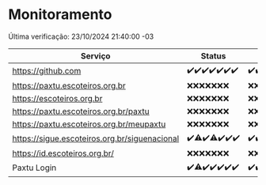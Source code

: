 # Monitoramento

Última verificação: 23/10/2024 21:40:00 -03

|Serviço|Status|Últimas 24h|
|---|---|---|
|https://github.com|<span title="2024-10-17: OK=23">✔️</span><span title="2024-10-18: OK=23">✔️</span><span title="2024-10-19: OK=23">✔️</span><span title="2024-10-20: OK=23">✔️</span><span title="2024-10-21: OK=23">✔️</span><span title="2024-10-22: OK=23">✔️</span><span title="2024-10-23: OK=1">✔️</span>|<span title="22/10/2024 23:10:00 -03 : 200">✔️</span><span title="23/10/2024 00:14:00 -03 : 200">✔️</span><span title="23/10/2024 01:10:00 -03 : 200">✔️</span><span title="23/10/2024 02:08:00 -03 : 200">✔️</span><span title="23/10/2024 03:12:00 -03 : 200">✔️</span><span title="23/10/2024 04:08:00 -03 : 200">✔️</span><span title="23/10/2024 05:11:00 -03 : 200">✔️</span><span title="23/10/2024 06:09:00 -03 : 200">✔️</span><span title="23/10/2024 07:09:00 -03 : 200">✔️</span><span title="23/10/2024 08:07:00 -03 : 200">✔️</span><span title="23/10/2024 09:15:00 -03 : 200">✔️</span><span title="23/10/2024 10:17:00 -03 : 200">✔️</span><span title="23/10/2024 11:08:00 -03 : 200">✔️</span><span title="23/10/2024 12:08:00 -03 : 200">✔️</span><span title="23/10/2024 13:10:00 -03 : 200">✔️</span><span title="23/10/2024 14:07:00 -03 : 200">✔️</span><span title="23/10/2024 15:10:00 -03 : 200">✔️</span><span title="23/10/2024 16:06:00 -03 : 200">✔️</span><span title="23/10/2024 17:09:00 -03 : 200">✔️</span><span title="23/10/2024 18:07:00 -03 : 200">✔️</span><span title="23/10/2024 19:07:00 -03 : 200">✔️</span><span title="23/10/2024 20:08:00 -03 : 200">✔️</span><span title="23/10/2024 21:40:00 -03 : 200">✔️</span>|
|https://paxtu.escoteiros.org.br|<span title="2024-10-17: Falhas=23">❌</span><span title="2024-10-18: Falhas=23">❌</span><span title="2024-10-19: Falhas=23">❌</span><span title="2024-10-20: Falhas=23">❌</span><span title="2024-10-21: Falhas=23">❌</span><span title="2024-10-22: Falhas=23">❌</span><span title="2024-10-23: Falhas=1">❌</span>|<span title="22/10/2024 23:10:00 -03 : 403">❌</span><span title="23/10/2024 00:14:00 -03 : 403">❌</span><span title="23/10/2024 01:10:00 -03 : 403">❌</span><span title="23/10/2024 02:09:00 -03 : 403">❌</span><span title="23/10/2024 03:12:00 -03 : 403">❌</span><span title="23/10/2024 04:08:00 -03 : 403">❌</span><span title="23/10/2024 05:11:00 -03 : 403">❌</span><span title="23/10/2024 06:09:00 -03 : 403">❌</span><span title="23/10/2024 07:09:00 -03 : 403">❌</span><span title="23/10/2024 08:07:00 -03 : 403">❌</span><span title="23/10/2024 09:15:00 -03 : 403">❌</span><span title="23/10/2024 10:17:00 -03 : 403">❌</span><span title="23/10/2024 11:08:00 -03 : 403">❌</span><span title="23/10/2024 12:08:00 -03 : 403">❌</span><span title="23/10/2024 13:10:00 -03 : 403">❌</span><span title="23/10/2024 14:07:00 -03 : 403">❌</span><span title="23/10/2024 15:10:00 -03 : 403">❌</span><span title="23/10/2024 16:06:00 -03 : 403">❌</span><span title="23/10/2024 17:09:00 -03 : 403">❌</span><span title="23/10/2024 18:07:00 -03 : 403">❌</span><span title="23/10/2024 19:07:00 -03 : 403">❌</span><span title="23/10/2024 20:08:00 -03 : 403">❌</span><span title="23/10/2024 21:40:00 -03 : 403">❌</span>|
|https://escoteiros.org.br|<span title="2024-10-17: Falhas=23">❌</span><span title="2024-10-18: Falhas=23">❌</span><span title="2024-10-19: Falhas=23">❌</span><span title="2024-10-20: Falhas=23">❌</span><span title="2024-10-21: Falhas=23">❌</span><span title="2024-10-22: Falhas=23">❌</span><span title="2024-10-23: Falhas=1">❌</span>|<span title="22/10/2024 23:10:00 -03 : 403">❌</span><span title="23/10/2024 00:14:00 -03 : 403">❌</span><span title="23/10/2024 01:10:00 -03 : 403">❌</span><span title="23/10/2024 02:09:00 -03 : 403">❌</span><span title="23/10/2024 03:12:00 -03 : 403">❌</span><span title="23/10/2024 04:08:00 -03 : 403">❌</span><span title="23/10/2024 05:11:00 -03 : 403">❌</span><span title="23/10/2024 06:09:00 -03 : 403">❌</span><span title="23/10/2024 07:09:00 -03 : 403">❌</span><span title="23/10/2024 08:07:00 -03 : 403">❌</span><span title="23/10/2024 09:15:00 -03 : 403">❌</span><span title="23/10/2024 10:17:00 -03 : 403">❌</span><span title="23/10/2024 11:08:00 -03 : 403">❌</span><span title="23/10/2024 12:08:00 -03 : 403">❌</span><span title="23/10/2024 13:10:00 -03 : 403">❌</span><span title="23/10/2024 14:07:00 -03 : 403">❌</span><span title="23/10/2024 15:10:00 -03 : 403">❌</span><span title="23/10/2024 16:06:00 -03 : 403">❌</span><span title="23/10/2024 17:09:00 -03 : 403">❌</span><span title="23/10/2024 18:07:00 -03 : 403">❌</span><span title="23/10/2024 19:07:00 -03 : 403">❌</span><span title="23/10/2024 20:08:00 -03 : 403">❌</span><span title="23/10/2024 21:40:00 -03 : 403">❌</span>|
|https://paxtu.escoteiros.org.br/paxtu|<span title="2024-10-17: Falhas=23">❌</span><span title="2024-10-18: Falhas=23">❌</span><span title="2024-10-19: Falhas=23">❌</span><span title="2024-10-20: Falhas=23">❌</span><span title="2024-10-21: Falhas=23">❌</span><span title="2024-10-22: Falhas=23">❌</span><span title="2024-10-23: Falhas=1">❌</span>|<span title="22/10/2024 23:11:00 -03 : 403">❌</span><span title="23/10/2024 00:14:00 -03 : 403">❌</span><span title="23/10/2024 01:10:00 -03 : 403">❌</span><span title="23/10/2024 02:09:00 -03 : 403">❌</span><span title="23/10/2024 03:12:00 -03 : 403">❌</span><span title="23/10/2024 04:08:00 -03 : 403">❌</span><span title="23/10/2024 05:11:00 -03 : 403">❌</span><span title="23/10/2024 06:09:00 -03 : 403">❌</span><span title="23/10/2024 07:09:00 -03 : 403">❌</span><span title="23/10/2024 08:07:00 -03 : 403">❌</span><span title="23/10/2024 09:15:00 -03 : 403">❌</span><span title="23/10/2024 10:17:00 -03 : 403">❌</span><span title="23/10/2024 11:08:00 -03 : 403">❌</span><span title="23/10/2024 12:08:00 -03 : 403">❌</span><span title="23/10/2024 13:10:00 -03 : 403">❌</span><span title="23/10/2024 14:07:00 -03 : 403">❌</span><span title="23/10/2024 15:10:00 -03 : 403">❌</span><span title="23/10/2024 16:06:00 -03 : 403">❌</span><span title="23/10/2024 17:09:00 -03 : 403">❌</span><span title="23/10/2024 18:07:00 -03 : 403">❌</span><span title="23/10/2024 19:07:00 -03 : 403">❌</span><span title="23/10/2024 20:08:00 -03 : 403">❌</span><span title="23/10/2024 21:40:00 -03 : 403">❌</span>|
|https://paxtu.escoteiros.org.br/meupaxtu|<span title="2024-10-17: Falhas=23">❌</span><span title="2024-10-18: Falhas=23">❌</span><span title="2024-10-19: Falhas=23">❌</span><span title="2024-10-20: Falhas=23">❌</span><span title="2024-10-21: Falhas=23">❌</span><span title="2024-10-22: Falhas=23">❌</span><span title="2024-10-23: Falhas=1">❌</span>|<span title="22/10/2024 23:11:00 -03 : 403">❌</span><span title="23/10/2024 00:14:00 -03 : 403">❌</span><span title="23/10/2024 01:10:00 -03 : 403">❌</span><span title="23/10/2024 02:09:00 -03 : 403">❌</span><span title="23/10/2024 03:12:00 -03 : 403">❌</span><span title="23/10/2024 04:08:00 -03 : 403">❌</span><span title="23/10/2024 05:11:00 -03 : 403">❌</span><span title="23/10/2024 06:09:00 -03 : 403">❌</span><span title="23/10/2024 07:09:00 -03 : 403">❌</span><span title="23/10/2024 08:07:00 -03 : 403">❌</span><span title="23/10/2024 09:15:00 -03 : 403">❌</span><span title="23/10/2024 10:17:00 -03 : 403">❌</span><span title="23/10/2024 11:08:00 -03 : 403">❌</span><span title="23/10/2024 12:08:00 -03 : 403">❌</span><span title="23/10/2024 13:10:00 -03 : 403">❌</span><span title="23/10/2024 14:07:00 -03 : 403">❌</span><span title="23/10/2024 15:10:00 -03 : 403">❌</span><span title="23/10/2024 16:06:00 -03 : 403">❌</span><span title="23/10/2024 17:09:00 -03 : 403">❌</span><span title="23/10/2024 18:07:00 -03 : 403">❌</span><span title="23/10/2024 19:07:00 -03 : 403">❌</span><span title="23/10/2024 20:08:00 -03 : 403">❌</span><span title="23/10/2024 21:40:00 -03 : 403">❌</span>|
|https://sigue.escoteiros.org.br/siguenacional|<span title="2024-10-17: OK=23">✔️</span><span title="2024-10-18: OK=18, Falhas=5">⚠️</span><span title="2024-10-19: OK=23">✔️</span><span title="2024-10-20: OK=22, Falhas=1">⚠️</span><span title="2024-10-21: OK=23">✔️</span><span title="2024-10-22: OK=23">✔️</span><span title="2024-10-23: OK=1">✔️</span>|<span title="22/10/2024 23:11:00 -03 : 200">✔️</span><span title="23/10/2024 00:14:00 -03 : 200">✔️</span><span title="23/10/2024 01:10:00 -03 : 200">✔️</span><span title="23/10/2024 02:09:00 -03 : 200">✔️</span><span title="23/10/2024 03:12:00 -03 : 200">✔️</span><span title="23/10/2024 04:08:00 -03 : 200">✔️</span><span title="23/10/2024 05:11:00 -03 : 200">✔️</span><span title="23/10/2024 06:09:00 -03 : 200">✔️</span><span title="23/10/2024 07:09:00 -03 : 200">✔️</span><span title="23/10/2024 08:07:00 -03 : 200">✔️</span><span title="23/10/2024 09:15:00 -03 : 200">✔️</span><span title="23/10/2024 10:17:00 -03 : 200">✔️</span><span title="23/10/2024 11:08:00 -03 : 200">✔️</span><span title="23/10/2024 12:08:00 -03 : 0">❌</span><span title="23/10/2024 13:10:00 -03 : 200">✔️</span><span title="23/10/2024 14:07:00 -03 : 200">✔️</span><span title="23/10/2024 15:10:00 -03 : 200">✔️</span><span title="23/10/2024 16:06:00 -03 : 200">✔️</span><span title="23/10/2024 17:09:00 -03 : 200">✔️</span><span title="23/10/2024 18:07:00 -03 : 200">✔️</span><span title="23/10/2024 19:07:00 -03 : 200">✔️</span><span title="23/10/2024 20:08:00 -03 : 200">✔️</span><span title="23/10/2024 21:40:00 -03 : 200">✔️</span>|
|https://id.escoteiros.org.br/|<span title="2024-10-17: Falhas=23">❌</span><span title="2024-10-18: Falhas=23">❌</span><span title="2024-10-19: Falhas=23">❌</span><span title="2024-10-20: Falhas=23">❌</span><span title="2024-10-21: Falhas=23">❌</span><span title="2024-10-22: Falhas=23">❌</span><span title="2024-10-23: Falhas=1">❌</span>|<span title="22/10/2024 23:11:00 -03 : 403">❌</span><span title="23/10/2024 00:14:00 -03 : 403">❌</span><span title="23/10/2024 01:10:00 -03 : 403">❌</span><span title="23/10/2024 02:09:00 -03 : 403">❌</span><span title="23/10/2024 03:12:00 -03 : 403">❌</span><span title="23/10/2024 04:08:00 -03 : 403">❌</span><span title="23/10/2024 05:11:00 -03 : 403">❌</span><span title="23/10/2024 06:09:00 -03 : 403">❌</span><span title="23/10/2024 07:09:00 -03 : 403">❌</span><span title="23/10/2024 08:07:00 -03 : 403">❌</span><span title="23/10/2024 09:15:00 -03 : 403">❌</span><span title="23/10/2024 10:17:00 -03 : 403">❌</span><span title="23/10/2024 11:08:00 -03 : 403">❌</span><span title="23/10/2024 12:08:00 -03 : 403">❌</span><span title="23/10/2024 13:10:00 -03 : 403">❌</span><span title="23/10/2024 14:07:00 -03 : 403">❌</span><span title="23/10/2024 15:10:00 -03 : 403">❌</span><span title="23/10/2024 16:06:00 -03 : 403">❌</span><span title="23/10/2024 17:09:00 -03 : 403">❌</span><span title="23/10/2024 18:07:00 -03 : 403">❌</span><span title="23/10/2024 19:07:00 -03 : 403">❌</span><span title="23/10/2024 20:08:00 -03 : 403">❌</span><span title="23/10/2024 21:40:00 -03 : 403">❌</span>|
|Paxtu Login|<span title="2024-10-17: OK=23">✔️</span><span title="2024-10-18: OK=21, Falhas=2">⚠️</span><span title="2024-10-19: OK=23">✔️</span><span title="2024-10-20: OK=23">✔️</span><span title="2024-10-21: OK=23">✔️</span><span title="2024-10-22: OK=23">✔️</span><span title="2024-10-23: OK=1">✔️</span>|<span title="22/10/2024 23:11:00 -03 : 200">✔️</span><span title="23/10/2024 00:14:00 -03 : 200">✔️</span><span title="23/10/2024 01:10:00 -03 : 200">✔️</span><span title="23/10/2024 02:09:00 -03 : 200">✔️</span><span title="23/10/2024 03:12:00 -03 : 200">✔️</span><span title="23/10/2024 04:08:00 -03 : 200">✔️</span><span title="23/10/2024 05:11:00 -03 : 200">✔️</span><span title="23/10/2024 06:09:00 -03 : 200">✔️</span><span title="23/10/2024 07:09:00 -03 : 200">✔️</span><span title="23/10/2024 08:07:00 -03 : 200">✔️</span><span title="23/10/2024 09:15:00 -03 : 200">✔️</span><span title="23/10/2024 10:17:00 -03 : 200">✔️</span><span title="23/10/2024 11:08:00 -03 : 200">✔️</span><span title="23/10/2024 12:08:00 -03 : 200">✔️</span><span title="23/10/2024 13:10:00 -03 : 200">✔️</span><span title="23/10/2024 14:07:00 -03 : 200">✔️</span><span title="23/10/2024 15:10:00 -03 : 200">✔️</span><span title="23/10/2024 16:06:00 -03 : 200">✔️</span><span title="23/10/2024 17:09:00 -03 : 200">✔️</span><span title="23/10/2024 18:07:00 -03 : 200">✔️</span><span title="23/10/2024 19:07:00 -03 : 200">✔️</span><span title="23/10/2024 20:08:00 -03 : 200">✔️</span><span title="23/10/2024 21:40:00 -03 : 200">✔️</span>|
